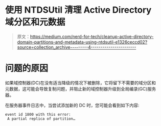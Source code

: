 # 使用 NTDSUtil 清理 Active Directory 域分区和元数据

> 原文：<https://medium.com/nerd-for-tech/cleanup-active-directory-domain-partitions-and-metadata-using-ntdsutil-e1326ceccd02?source=collection_archive---------4----------------------->

# 问题的原因

如果域控制器(DC)在没有适当降级的情况下被删除，它将留下不需要的域分区和元数据，这可能会导致复制问题，并阻止新的域控制器升级到全局编录(GC)服务器。

在服务器事件日志中，当尝试添加新的 DC 时，您可能会看到如下内容:

```
event id 1800 with this error:
 A partial replica of partition…
```
